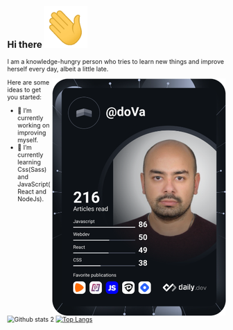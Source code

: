 
## Hi there <img src="https://github.com/do-Va/do-Va/blob/main/Hi.gif" width="100px">

I am a knowledge-hungry person who tries to learn new things and improve herself every day, albeit a little late. 

<a href="https://app.daily.dev/doVa"><img src="https://github.com/do-Va/do-Va/blob/devcard/devcard.svg" align='right' width="400" alt="doVa's Dev Card"/></a>

Here are some ideas to get you started:

- 🔭 I’m currently working on improving myself.
- 🌱 I’m currently learning Css(Sass) and JavaScript(React and NodeJs).

![Github stats 2](https://github-readme-stats.vercel.app/api?username=do-Va&show_icons=true&theme=nord)
 [![Top Langs](https://github-readme-stats.vercel.app/api/top-langs/?username=do-Va&layout=compact&theme=nord)](https://github.com/do-Va/github-readme-stats)

  
